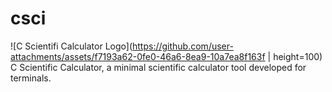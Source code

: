 # csci
![C Scientifi Calculator Logo](https://github.com/user-attachments/assets/f7193a62-0fe0-46a6-8ea9-10a7ea8f163f | height=100)
C Scientific Calculator, a minimal scientific calculator tool developed for terminals.
